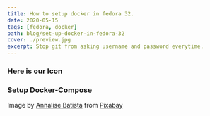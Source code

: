 ```yaml
---
title: How to setup docker in fedora 32.
date: 2020-05-15
tags: [fedora, docker]
path: blog/set-up-docker-in-fedora-32
cover: ./preview.jpg
excerpt: Stop git from asking username and password everytime.
---
```





### Here is our Icon






### Setup Docker-Compose































Image by <a href="https://pixabay.com/users/AnnaliseArt-7089643/?utm_source=link-attribution&amp;utm_medium=referral&amp;utm_campaign=image&amp;utm_content=5112223">Annalise Batista</a> from <a href="https://pixabay.com/?utm_source=link-attribution&amp;utm_medium=referral&amp;utm_campaign=image&amp;utm_content=5112223">Pixabay</a>
